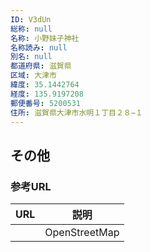 ```yaml
---
ID: V3dUn
総称: null
名称: 小野妹子神社
名称読み: null
別名: null
都道府県: 滋賀県
区域: 大津市
緯度: 35.1442764
経度: 135.9197208
郵便番号: 5200531
住所: 滋賀県大津市水明１丁目２８−１
---
```


## その他

### 参考URL

| URL | 説明          |
| --- | ------------- |
|     | OpenStreetMap |
